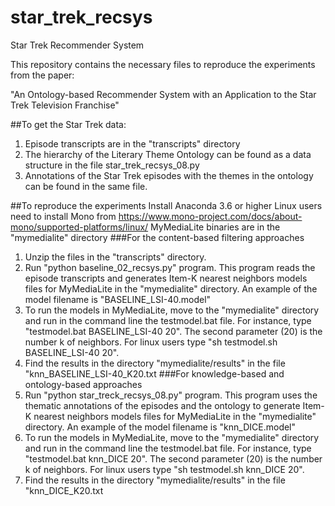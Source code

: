 # star_trek_recsys
Star Trek Recommender System

This repository contains the necessary files to reproduce the experiments from the paper:

"An Ontology-based Recommender System with an Application to the Star Trek Television Franchise"

##To get the Star Trek data:
1. Episode transcripts are in the "transcripts" directory
2. The hierarchy of the Literary Theme Ontology can be found as a data structure in the file star_trek_recsys_08.py
3. Annotations of the Star Trek episodes with the themes in the ontology can be found in the same file.

##To reproduce the experiments
Install Anaconda 3.6 or higher
Linux users need to install Mono from https://www.mono-project.com/docs/about-mono/supported-platforms/linux/
MyMediaLite binaries are in the "mymedialite" directory
###For the content-based filtering approaches
1. Unzip the files in the "transcripts" directory.
2. Run "python baseline_02_recsys.py" program. This program reads the episode transcripts and generates Item-K nearest neighbors models files for MyMediaLite in the "mymedialite" directory. An example of the model filename is "BASELINE_LSI-40.model"
3. To run the models in MyMediaLite, move to the "mymedialite" directory and run in the command line the testmodel.bat file. For instance, type "testmodel.bat BASELINE_LSI-40 20". The second parameter (20) is the number k of neighbors. For linux users type "sh testmodel.sh BASELINE_LSI-40 20".
4. Find the results in the directory "mymedialite/results" in the file "knn_BASELINE_LSI-40_K20.txt
###For knowledge-based and ontology-based approaches
1. Run "python star_treck_recsys_08.py" program. This program uses the thematic annotations of the episodes and the ontology to generate Item-K nearest neighbors models files for MyMediaLite in the "mymedialite" directory. An example of the model filename is "knn_DICE.model"
3. To run the models in MyMediaLite, move to the "mymedialite" directory and run in the command line the testmodel.bat file. For instance, type "testmodel.bat knn_DICE 20". The second parameter (20) is the number k of neighbors. For linux users type "sh testmodel.sh knn_DICE 20".
4. Find the results in the directory "mymedialite/results" in the file "knn_DICE_K20.txt






